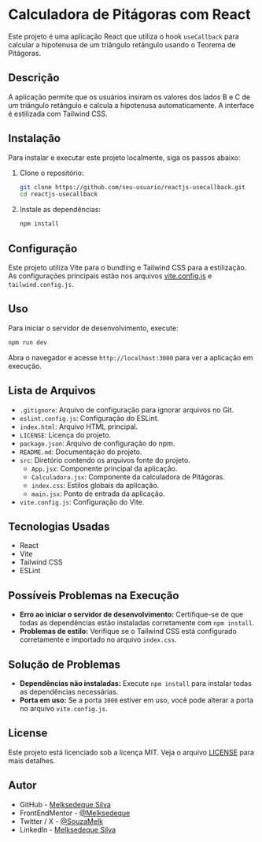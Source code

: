 # Calculadora de Pitágoras com React

Este projeto é uma aplicação React que utiliza o hook `useCallback` para calcular a hipotenusa de um triângulo retângulo usando o Teorema de Pitágoras.

## Descrição

A aplicação permite que os usuários insiram os valores dos lados B e C de um triângulo retângulo e calcula a hipotenusa automaticamente. A interface é estilizada com Tailwind CSS.

## Instalação

Para instalar e executar este projeto localmente, siga os passos abaixo:

1. Clone o repositório:

   ```sh
   git clone https://github.com/seu-usuario/reactjs-usecallback.git
   cd reactjs-usecallback
   ```

2. Instale as dependências:
   ```sh
   npm install
   ```

## Configuração

Este projeto utiliza Vite para o bundling e Tailwind CSS para a estilização. As configurações principais estão nos arquivos [vite.config.js](http://_vscodecontentref_/1) e `tailwind.config.js`.

## Uso

Para iniciar o servidor de desenvolvimento, execute:

```sh
npm run dev
```

Abra o navegador e acesse `http://localhost:3000` para ver a aplicação em execução.

## Lista de Arquivos

- `.gitignore`: Arquivo de configuração para ignorar arquivos no Git.
- `eslint.config.js`: Configuração do ESLint.
- `index.html`: Arquivo HTML principal.
- `LICENSE`: Licença do projeto.
- `package.json`: Arquivo de configuração do npm.
- `README.md`: Documentação do projeto.
- `src`: Diretório contendo os arquivos fonte do projeto.
  - `App.jsx`: Componente principal da aplicação.
  - `Calculadora.jsx`: Componente da calculadora de Pitágoras.
  - `index.css`: Estilos globais da aplicação.
  - `main.jsx`: Ponto de entrada da aplicação.
- `vite.config.js`: Configuração do Vite.

## Tecnologias Usadas

- React
- Vite
- Tailwind CSS
- ESLint

## Possíveis Problemas na Execução

- **Erro ao iniciar o servidor de desenvolvimento:** Certifique-se de que todas as dependências estão instaladas corretamente com `npm install`.
- **Problemas de estilo:** Verifique se o Tailwind CSS está configurado corretamente e importado no arquivo `index.css`.

## Solução de Problemas

- **Dependências não instaladas:** Execute `npm install` para instalar todas as dependências necessárias.
- **Porta em uso:** Se a porta `3000` estiver em uso, você pode alterar a porta no arquivo `vite.config.js`.

## License

Este projeto está licenciado sob a licença MIT. Veja o arquivo [LICENSE](https://github.com/Melksedeque/reactjs-usecallback?tab=MIT-1-ov-file#license) para mais detalhes.

## Autor

- GitHub - [Melksedeque Silva](https://github.com/Melksedeque/)
- FrontEndMentor - [@Melksedeque](https://www.frontendmentor.io/profile/Melksedeque)
- Twitter / X - [@SouzaMelk](https://x.com/SouzaMelk)
- LinkedIn - [Melksedeque Silva](https://www.linkedin.com/in/melksedeque-silva/)
